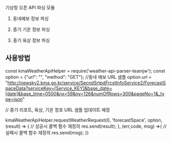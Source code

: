 기상청 오픈 API 파싱 모듈

1. 동네예보 정보 파싱

2. 중기 기온 정보 파싱

3. 중기 육상 정보 파싱

사용방법
-------------------------------------------------------------------------------------------
const kmaWeatherApiHelper = require('weather-api-parser-teamjw');
const option = {"url": "", "method": "GET"};
//동네 예보 URL 샘플
option.url = "http://newsky2.kma.go.kr/service/SecndSrtpdFrcstInfoService2/ForecastSpaceData?serviceKey=[Service_KEY]&base_date=[date]&base_time=0500&nx=59&ny=126&numOfRows=300&pageNo=1&_type=json"

// 중기 리포트, 육상, 기온 정포 URL 샘플 업데이트 예정

kmaWeatherApiHelper.requestWeatherRequest(0, 'forecastSpace', option, (result) => {
    // 성공시 콜백 함수 재정의
    res.send(result);
}, (err,code, msg) =>{
    // 실패시 콜백 함수 재정의
    res.send(msg);
})
